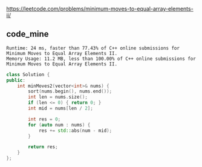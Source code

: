 
https://leetcode.com/problems/minimum-moves-to-equal-array-elements-ii/ 

## code_mine

```
Runtime: 24 ms, faster than 77.43% of C++ online submissions for Minimum Moves to Equal Array Elements II.
Memory Usage: 11.2 MB, less than 100.00% of C++ online submissions for Minimum Moves to Equal Array Elements II.
```

```cpp
class Solution {
public:
    int minMoves2(vector<int>& nums) {
        sort(nums.begin(), nums.end());
        int len = nums.size();
        if (len <= 0) { return 0; }
        int mid = nums[len / 2];

        int res = 0;
        for (auto num : nums) {
            res += std::abs(num - mid);
        }

        return res;
    }
};
```

